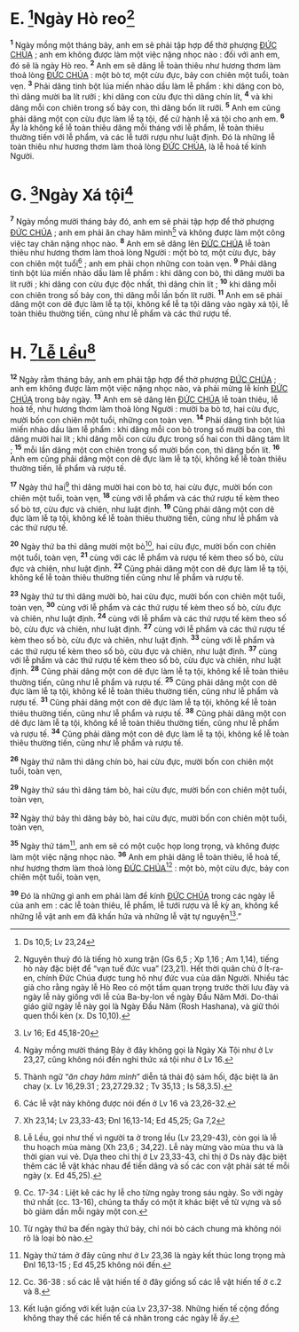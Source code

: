 # E. [^1@-2dd3eeaf-c0d1-4bf1-9858-c002e0312fdd]Ngày Hò reo[^1-2dd3eeaf-c0d1-4bf1-9858-c002e0312fdd]
<sup><b>1</b></sup> Ngày mồng một tháng bảy, anh em sẽ phải tập hợp để thờ phượng [ĐỨC CHÚA]() ; anh em không được làm một việc nặng nhọc nào : đối với anh em, đó sẽ là ngày Hò reo. <sup><b>2</b></sup> Anh em sẽ dâng lễ toàn thiêu như hương thơm làm thoả lòng [ĐỨC CHÚA]() : một bò tơ, một cừu đực, bảy con chiên một tuổi, toàn vẹn. <sup><b>3</b></sup> Phải dâng tinh bột lúa miến nhào dầu làm lễ phẩm : khi dâng con bò, thì dâng mười ba lít rưỡi ; khi dâng con cừu đực thì dâng chín lít, <sup><b>4</b></sup> và khi dâng mỗi con chiên trong số bảy con, thì dâng bốn lít rưỡi. <sup><b>5</b></sup> Anh em cũng phải dâng một con cừu đực làm lễ tạ tội, để cử hành lễ xá tội cho anh em. <sup><b>6</b></sup> Ấy là không kể lễ toàn thiêu dâng mỗi tháng với lễ phẩm, lễ toàn thiêu thường tiến với lễ phẩm, và các lễ tưới rượu như luật định. Đó là những lễ toàn thiêu như hương thơm làm thoả lòng [ĐỨC CHÚA](), là lễ hoả tế kính Người.


# G. [^2@-2dd3eeaf-c0d1-4bf1-9858-c002e0312fdd]Ngày Xá tội[^2-2dd3eeaf-c0d1-4bf1-9858-c002e0312fdd]
<sup><b>7</b></sup> Ngày mồng mười tháng bảy đó, anh em sẽ phải tập hợp để thờ phượng [ĐỨC CHÚA]() ; anh em phải ăn chay hãm mình[^3-2dd3eeaf-c0d1-4bf1-9858-c002e0312fdd] và không được làm một công việc tay chân nặng nhọc nào. <sup><b>8</b></sup> Anh em sẽ dâng lên [ĐỨC CHÚA]() lễ toàn thiêu như hương thơm làm thoả lòng Người : một bò tơ, một cừu đực, bảy con chiên một tuổi[^4-2dd3eeaf-c0d1-4bf1-9858-c002e0312fdd] ; anh em phải chọn những con toàn vẹn. <sup><b>9</b></sup> Phải dâng tinh bột lúa miến nhào dầu làm lễ phẩm : khi dâng con bò, thì dâng mười ba lít rưỡi ; khi dâng con cừu đực độc nhất, thì dâng chín lít ; <sup><b>10</b></sup> khi dâng mỗi con chiên trong số bảy con, thì dâng mỗi lần bốn lít rưỡi. <sup><b>11</b></sup> Anh em sẽ phải dâng một con dê đực làm lễ tạ tội, không kể lễ tạ tội dâng vào ngày xá tội, lễ toàn thiêu thường tiến, cũng như lễ phẩm và các thứ rượu tế.


# H. [^3@-2dd3eeaf-c0d1-4bf1-9858-c002e0312fdd][Lễ Lều]()[^5-2dd3eeaf-c0d1-4bf1-9858-c002e0312fdd]
<sup><b>12</b></sup> Ngày rằm tháng bảy, anh em phải tập hợp để thờ phượng [ĐỨC CHÚA]() ; anh em không được làm một việc nặng nhọc nào, và phải mừng lễ kính [ĐỨC CHÚA]() trong bảy ngày. <sup><b>13</b></sup> Anh em sẽ dâng lên [ĐỨC CHÚA]() lễ toàn thiêu, lễ hoả tế, như hương thơm làm thoả lòng Người : mười ba bò tơ, hai cừu đực, mười bốn con chiên một tuổi, những con toàn vẹn. <sup><b>14</b></sup> Phải dâng tinh bột lúa miến nhào dầu làm lễ phẩm : khi dâng mỗi con bò trong số mười ba con, thì dâng mười hai lít ; khi dâng mỗi con cừu đực trong số hai con thì dâng tám lít ; <sup><b>15</b></sup> mỗi lần dâng một con chiên trong số mười bốn con, thì dâng bốn lít. <sup><b>16</b></sup> Anh em cũng phải dâng một con dê đực làm lễ tạ tội, không kể lễ toàn thiêu thường tiến, lễ phẩm và rượu tế.

<sup><b>17</b></sup> Ngày thứ hai[^6-2dd3eeaf-c0d1-4bf1-9858-c002e0312fdd] thì dâng mười hai con bò tơ, hai cừu đực, mười bốn con chiên một tuổi, toàn vẹn, <sup><b>18</b></sup> cùng với lễ phẩm và các thứ rượu tế kèm theo số bò tơ, cừu đực và chiên, như luật định. <sup><b>19</b></sup> Cũng phải dâng một con dê đực làm lễ tạ tội, không kể lễ toàn thiêu thường tiến, cũng như lễ phẩm và các thứ rượu tế.

<sup><b>20</b></sup> Ngày thứ ba thì dâng mười một bò[^7-2dd3eeaf-c0d1-4bf1-9858-c002e0312fdd], hai cừu đực, mười bốn con chiên một tuổi, toàn vẹn, <sup><b>21</b></sup> cùng với các lễ phẩm và rượu tế kèm theo số bò, cừu đực và chiên, như luật định. <sup><b>22</b></sup> Cũng phải dâng một con dê đực làm lễ tạ tội, không kể lễ toàn thiêu thường tiến cũng như lễ phẩm và rượu tế.

<sup><b>23</b></sup> Ngày thứ tư thì dâng mười bò, hai cừu đực, mười bốn con chiên một tuổi, toàn vẹn, <sup><b>30</b></sup> cùng với lễ phẩm và các thứ rượu tế kèm theo số bò, cừu đực và chiên, như luật định. <sup><b>24</b></sup> cùng với lễ phẩm và các thứ rượu tế kèm theo số bò, cừu đực và chiên, như luật định. <sup><b>27</b></sup> cùng với lễ phẩm và các thứ rượu tế kèm theo số bò, cừu đực và chiên, như luật định. <sup><b>33</b></sup> cùng với lễ phẩm và các thứ rượu tế kèm theo số bò, cừu đực và chiên, như luật định. <sup><b>37</b></sup> cùng với lễ phẩm và các thứ rượu tế kèm theo số bò, cừu đực và chiên, như luật định. <sup><b>28</b></sup> Cũng phải dâng một con dê đực làm lễ tạ tội, không kể lễ toàn thiêu thường tiến, cũng như lễ phẩm và rượu tế. <sup><b>25</b></sup> Cũng phải dâng một con dê đực làm lễ tạ tội, không kể lễ toàn thiêu thường tiến, cũng như lễ phẩm và rượu tế. <sup><b>31</b></sup> Cũng phải dâng một con dê đực làm lễ tạ tội, không kể lễ toàn thiêu thường tiến, cũng như lễ phẩm và rượu tế. <sup><b>38</b></sup> Cũng phải dâng một con dê đực làm lễ tạ tội, không kể lễ toàn thiêu thường tiến, cũng như lễ phẩm và rượu tế. <sup><b>34</b></sup> Cũng phải dâng một con dê đực làm lễ tạ tội, không kể lễ toàn thiêu thường tiến, cũng như lễ phẩm và rượu tế.

<sup><b>26</b></sup> Ngày thứ năm thì dâng chín bò, hai cừu đực, mười bốn con chiên một tuổi, toàn vẹn,

<sup><b>29</b></sup> Ngày thứ sáu thì dâng tám bò, hai cừu đực, mười bốn con chiên một tuổi, toàn vẹn,

<sup><b>32</b></sup> Ngày thứ bảy thì dâng bảy bò, hai cừu đực, mười bốn con chiên một tuổi, toàn vẹn,

<sup><b>35</b></sup> Ngày thứ tám[^8-2dd3eeaf-c0d1-4bf1-9858-c002e0312fdd], anh em sẽ có một cuộc họp long trọng, và không được làm một việc nặng nhọc nào. <sup><b>36</b></sup> Anh em phải dâng lễ toàn thiêu, lễ hoả tế, như hương thơm làm thoả lòng [ĐỨC CHÚA]()[^9-2dd3eeaf-c0d1-4bf1-9858-c002e0312fdd] : một bò, một cừu đực, bảy con chiên một tuổi, toàn vẹn,

<sup><b>39</b></sup> Đó là những gì anh em phải làm để kính [ĐỨC CHÚA]() trong các ngày lễ của anh em : các lễ toàn thiêu, lễ phẩm, lễ tưới rượu và lễ kỳ an, không kể những lễ vật anh em đã khấn hứa và những lễ vật tự nguyện[^10-2dd3eeaf-c0d1-4bf1-9858-c002e0312fdd].”

[^1-2dd3eeaf-c0d1-4bf1-9858-c002e0312fdd]: Nguyên thuỷ đó là tiếng hò xung trận (Gs 6,5 ; Xp 1,16 ; Am 1,14), tiếng hò này đặc biệt để “vạn tuế đức vua” (23,21). Hết thời quân chủ ở Ít-ra-en, chính Đức Chúa được tung hô như đức vua của dân Người. Nhiều tác giả cho rằng ngày lễ Hò Reo có một tầm quan trọng trước thời lưu đày và ngày lễ này giống với lễ của Ba-by-lon về ngày Đầu Năm Mới. Do-thái giáo giữ ngày lễ này gọi là Ngày Đầu Năm (Rosh Hashana), và giữ thói quen thổi kèn (x. Ds 10,10).
[^2-2dd3eeaf-c0d1-4bf1-9858-c002e0312fdd]: Ngày mồng mười tháng Bảy ở đây không gọi là Ngày Xá Tội như ở Lv 23,27, cũng không nói đến nghi thức xá tội như ở Lv 16.
[^3-2dd3eeaf-c0d1-4bf1-9858-c002e0312fdd]: Thành ngữ “*ăn chay hãm mình*” diễn tả thái độ sám hối, đặc biệt là ăn chay (x. Lv 16,29.31 ; 23,27.29.32 ; Tv 35,13 ; Is 58,3.5).
[^4-2dd3eeaf-c0d1-4bf1-9858-c002e0312fdd]: Các lễ vật này không được nói đến ở Lv 16 và 23,26-32.
[^5-2dd3eeaf-c0d1-4bf1-9858-c002e0312fdd]: Lễ Lều, gọi như thế vì người ta ở trong lều (Lv 23,29-43), còn gọi là lễ thu hoạch mùa màng (Xh 23,6 ; 34,22). Lễ này mừng vào mùa thu và là thời gian vui vẻ. Dựa theo chỉ thị ở Lv 23,33-43, chỉ thị ở Ds này đặc biệt thêm các lễ vật khác nhau để tiến dâng và số các con vật phải sát tế mỗi ngày (x. Ed 45,25).
[^6-2dd3eeaf-c0d1-4bf1-9858-c002e0312fdd]: Cc. 17-34 : Liệt kê các hy lễ cho từng ngày trong sáu ngày. So với ngày thứ nhất (cc. 13-16), chúng ta thấy có một ít khác biệt về từ vựng và số bò giảm dần mỗi ngày một con.
[^7-2dd3eeaf-c0d1-4bf1-9858-c002e0312fdd]: Từ ngày thứ ba đến ngày thứ bảy, chỉ nói bò cách chung mà không nói rõ là loại bò nào.
[^8-2dd3eeaf-c0d1-4bf1-9858-c002e0312fdd]: Ngày thứ tám ở đây cũng như ở Lv 23,36 là ngày kết thúc long trọng mà Đnl 16,13-15 ; Ed 45,25 không nói đến.
[^9-2dd3eeaf-c0d1-4bf1-9858-c002e0312fdd]: Cc. 36-38 : số các lễ vật hiến tế ở đây giống số các lễ vật hiến tế ở c.2 và 8.
[^10-2dd3eeaf-c0d1-4bf1-9858-c002e0312fdd]: Kết luận giống với kết luận của Lv 23,37-38. Những hiến tế cộng đồng không thay thế các hiến tế cá nhân trong các ngày lễ ấy.
[^1@-2dd3eeaf-c0d1-4bf1-9858-c002e0312fdd]: Ds 10,5; Lv 23,24
[^2@-2dd3eeaf-c0d1-4bf1-9858-c002e0312fdd]: Lv 16; Ed 45,18-20
[^3@-2dd3eeaf-c0d1-4bf1-9858-c002e0312fdd]: Xh 23,14; Lv 23,33-43; Đnl 16,13-14; Ed 45,25; Ga 7,2